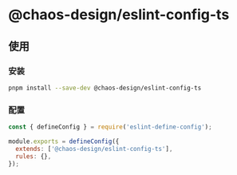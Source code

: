 # @chaos-design/eslint-config-ts

## 使用

### 安装

```sh
pnpm install --save-dev @chaos-design/eslint-config-ts
```

### 配置

```js
const { defineConfig } = require('eslint-define-config');

module.exports = defineConfig({
  extends: ['@chaos-design/eslint-config-ts'],
  rules: {},
});
```
